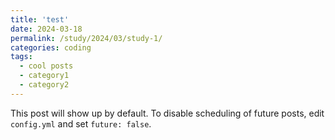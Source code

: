 ```yaml
---
title: 'test'
date: 2024-03-18
permalink: /study/2024/03/study-1/
categories: coding
tags:
  - cool posts
  - category1
  - category2
---
```


This post will show up by default. To disable scheduling of future posts, edit `config.yml` and set `future: false`. 
